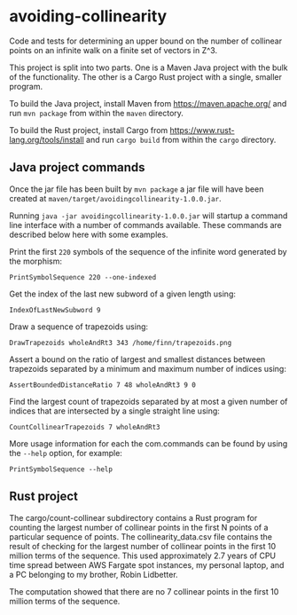 # avoiding-collinearity
Code and tests for determining an upper bound on the number of collinear points on an infinite walk on a finite set of vectors in Z^3.

This project is split into two parts. One is a Maven Java project with the bulk of the functionality. The other is a Cargo Rust project
with a single, smaller program.

To build the Java project, install Maven from https://maven.apache.org/ and run `mvn package` from within the `maven` directory.

To build the Rust project, install Cargo from https://www.rust-lang.org/tools/install and run `cargo build` from within the `cargo` directory.

## Java project commands

Once the jar file has been built by `mvn package` a jar file will have been created at `maven/target/avoidingcollinearity-1.0.0.jar`.

Running `java -jar avoidingcollinearity-1.0.0.jar` will startup a command line interface with a number of commands available. These
commands are described below here with some examples.

Print the first `220` symbols of the sequence of the infinite word generated by the morphism:

```PrintSymbolSequence 220 --one-indexed```

Get the index of the last new subword of a given length using:

```IndexOfLastNewSubword 9```

Draw a sequence of trapezoids using:

  ```DrawTrapezoids wholeAndRt3 343 /home/finn/trapezoids.png```

Assert a bound on the ratio of largest and smallest distances between trapezoids separated by a minimum and maximum number of indices using:

  ```AssertBoundedDistanceRatio 7 48 wholeAndRt3 9 0```
  
Find the largest count of trapezoids separated by at most a given number of indices that are intersected by a single straight line using:

  ```CountCollinearTrapezoids 7 wholeAndRt3```

More usage information for each the com.commands can be found by using the `--help` option, for example: 

```PrintSymbolSequence --help```


## Rust project

The cargo/count-collinear subdirectory contains a Rust program for counting the largest number of collinear points in the first N points 
of a particular sequence of points. The collinearity_data.csv file contains the result of checking for the largest number of collinear
points in the first 10 million terms of the sequence. This used approximately 2.7 years of CPU time spread between AWS Fargate spot instances,
my personal laptop, and a PC belonging to my brother, Robin Lidbetter.

The computation showed that there are no 7 collinear points in the first 10 million terms of the sequence.
